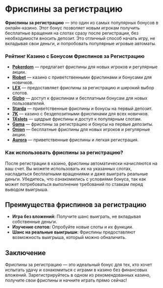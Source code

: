 # Фриспины за регистрацию

**Фриспины за регистрацию** — это один из самых популярных бонусов в онлайн-казино. Этот бонус позволяет новым игрокам получить бесплатные вращения на слотах сразу после регистрации, без необходимости вносить депозит. Это отличный способ начать игру, не вкладывая свои деньги, и попробовать популярные игровые автоматы.

### Рейтинг Казино с Бонусом Фриспинов за Регистрацию

- **[Pokerdom](https://brandplay.link/4k77v2yx)** — предлагает фриспины для новых игроков и регулярные акции.
- **[Riobet](https://brandplay.link/7xBLTPyj)** — казино с приветственными фриспинами и бонусами для новичков.
- **[LEX](https://brandplay.link/zW4hdDFV)** — предоставляет фриспины за регистрацию и широкий выбор слотов.
- **[Gizbo](https://brandplay.link/bprXw4YV)** — доступ к фриспинам и бесплатным бонусам для новых пользователей.
- **[Starda](https://brandplay.link/fB7xwRFL)** — приветственные фриспины и бонусы на первый депозит.
- **[7K](https://brandplay.link/BvQyFShp)** — казино с бездепозитными фриспинами для всех новичков.
- **[1Xslots](https://brandplay.link/hSB1khtr)** — щедрые фриспины и доступ к популярным слотам.
- **[Gama](https://brandplay.link/j6NMKsDz)** — фриспины за регистрацию и бонусы на первые депозиты.
- **[Onion](https://brandplay.link/zBGRVpQ9)** — бесплатные фриспины для новых игроков и регулярные акции.
- **[Aurora](https://10trafic-stat2.com/click/668546556bcc6313411604bd/6766/13032/subaccount)** — приветственные фриспины и легкая регистрация.

### Как использовать фриспины за регистрацию?

После регистрации в казино, фриспины автоматически начисляются на ваш счет. Вы можете использовать их на указанных слотах, насладиться бесплатными вращениями и даже выиграть реальные деньги. Убедитесь, что ознакомились с условиями бонуса, так как может потребоваться выполнение требований по ставкам перед выводом выигрыша.

## Преимущества фриспинов за регистрацию

- **Игра без вложений:** Получите шанс выиграть, не вкладывая собственные деньги.
- **Изучение слотов:** Опробуйте новые слоты и их функции.
- **Шанс на реальные выигрыши:** Фриспины предоставляют возможность выигрыша, который можно обналичить.

## Заключение

Фриспины за регистрацию — это идеальный бонус для тех, кто хочет испытать удачу и ознакомиться с играми в казино без финансовых вложений. Зарегистрируйтесь в одном из рекомендованных казино, получите свои фриспины и начните играть прямо сейчас!
